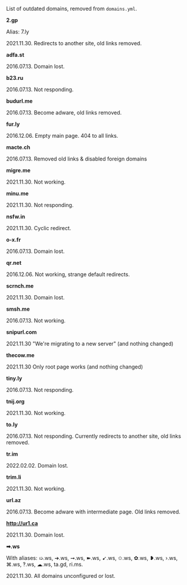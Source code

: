 List of outdated domains, removed from `domains.yml`.

**2.gp**

Alias: 7.ly

2021.11.30. Redirects to another site, old links removed.

**adfa.st**

2016.07.13. Domain lost.

**b23.ru**

2016.07.13. Not responding.

**budurl.me**

2016.07.13. Become adware, old links removed.

**fur.ly**

2016.12.06. Empty main page. 404 to all links.

**macte.ch**

2016.07.13. Removed old links & disabled foreign domains

**migre.me**

2021.11.30. Not working.

**minu.me**

2021.11.30. Not responding.

**nsfw.in**

2021.11.30. Cyclic redirect.

**o-x.fr**

2016.07.13. Domain lost.

**qr.net**

2016.12.06. Not working, strange default redirects.

**scrnch.me**

2021.11.30. Domain lost.

**smsh.me**

2016.07.13. Not working.

**snipurl.com**

2021.11.30 "We're migrating to a new server" (and nothing changed)

**thecow.me**

2021.11.30 Only root page works (and nothing changed)

**tiny.ly**

2016.07.13. Not responding.

**tnij.org**

2021.11.30. Not working.

**to.ly**

2016.07.13. Not responding. Currently redirects to another site, old links removed.

**tr.im**

2022.02.02. Domain lost.

**trim.li**

2021.11.30. Not working.

**url.az**

2016.07.13. Become adware with intermediate page. Old links removed.

**http://ur1.ca**

2021.11.30. Domain lost.

**➡.ws**

With aliases: ➯.ws, ➔.ws, ➞.ws, ➽.ws, ➹.ws, ✩.ws, ✿.ws, ❥.ws, ›.ws, ⌘.ws, ‽.ws,
☁.ws, ta.gd, ri.ms.

2021.11.30. All domains unconfigured or lost.